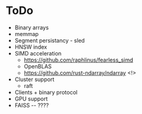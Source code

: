 # ToDo

* Binary arrays
* memmap
* Segment persistancy - sled
* HNSW index
* SIMD acceleration
  * https://github.com/raphlinus/fearless_simd
  * OpenBLAS
  * https://github.com/rust-ndarray/ndarray <!>
* Cluster support 
  * raft
* Clients + binary protocol
* GPU support
* FAISS -- ????


